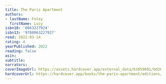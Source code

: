 ```yaml
---
title: The Paris Apartment
authors:
- lastName: Foley
  firstName: Lucy
isbn10: '0063227924'
isbn13: '9780063227927'
read: 2022-03-14
rating: 4
yearPublished: 2022
reading: false
asin:
subtitle:
narrators:
coverImageUrl: https://assets.hardcover.app/external_data/61059601/bd26c6e1faf35e0161a47d9e7b8bd1af3a6e3ce1.jpeg
hardcoverUrl: https://hardcover.app/books/the-paris-apartment/editions/30413240
---
```


